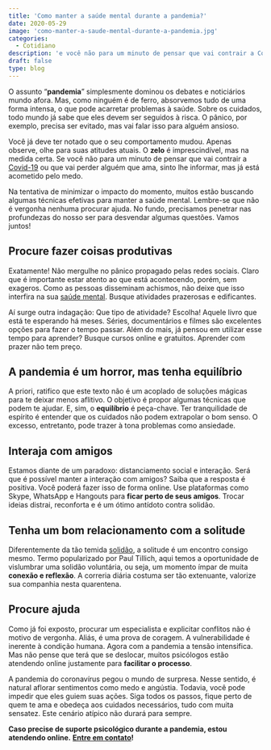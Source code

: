 ```yaml
---
title: 'Como manter a saúde mental durante a pandemia?'
date: 2020-05-29
image: 'como-manter-a-saude-mental-durante-a-pandemia.jpg'
categories:
  - Cotidiano
description: 'e você não para um minuto de pensar que vai contrair a Covid-19 ou que vai perder alguém que ama, é melhor ler este artigo.'
draft: false
type: blog
---
```


O assunto “**pandemia**” simplesmente dominou os debates e noticiários mundo afora. Mas, como ninguém é de ferro, absorvemos tudo de uma forma intensa, o que pode acarretar problemas à saúde. Sobre os cuidados, todo mundo já sabe que eles devem ser seguidos à risca. O pânico, por exemplo, precisa ser evitado, mas vai falar isso para alguém ansioso.

Você já deve ter notado que o seu comportamento mudou. Apenas observe, olhe para suas atitudes atuais. O **zelo** é imprescindível, mas na medida certa. Se você não para um minuto de pensar que vai contrair a [Covid-19](/como-lidar-com-a-histeria-coletiva-por-conta-da-covid-19/) ou que vai perder alguém que ama, sinto lhe informar, mas já está acometido pelo medo.

Na tentativa de minimizar o impacto do momento, muitos estão buscando algumas técnicas efetivas para manter a saúde mental. Lembre-se que não é vergonha nenhuma procurar ajuda. No fundo, precisamos penetrar nas profundezas do nosso ser para desvendar algumas questões. Vamos juntos!

## **Procure fazer coisas produtivas**

Exatamente! Não mergulhe no pânico propagado pelas redes sociais. Claro que é importante estar atento ao que está acontecendo, porém, sem exageros. Como as pessoas disseminam achismos, não deixe que isso interfira na sua [saúde mental](/12-dicas-saude-mental-quarentena/). Busque atividades prazerosas e edificantes.

Aí surge outra indagação: Que tipo de atividade? Escolha! Aquele livro que está te esperando há meses. Séries, documentários e filmes são excelentes opções para fazer o tempo passar. Além do mais, já pensou em utilizar esse tempo para aprender? Busque cursos online e gratuitos. Aprender com prazer não tem preço.

## **A pandemia é um horror, mas tenha equilíbrio**

A priori, ratifico que este texto não é um acoplado de soluções mágicas para te deixar menos aflitivo. O objetivo é propor algumas técnicas que podem te ajudar. E, sim, o **equilíbrio** é peça-chave. Ter tranquilidade de espírito é entender que os cuidados não podem extrapolar o bom senso. O excesso, entretanto, pode trazer à tona problemas como ansiedade.

## **Interaja com amigos**

Estamos diante de um paradoxo: distanciamento social e interação. Será que é possível manter a interação com amigos? Saiba que a resposta é positiva. Você poderá fazer isso de forma online. Use plataformas como Skype, WhatsApp e Hangouts para **ficar perto de seus amigos**. Trocar ideias distrai, reconforta e é um ótimo antídoto contra solidão.

## **Tenha um bom relacionamento com a solitude**

Diferentemente da tão temida [solidão](/sozinha-e-se-sentir-solitaria/), a solitude é um encontro consigo mesmo. Termo popularizado por Paul Tillich, aqui temos a oportunidade de vislumbrar uma solidão voluntária, ou seja, um momento ímpar de muita **conexão e reflexão**. A correria diária costuma ser tão extenuante, valorize sua companhia nesta quarentena.

## **Procure ajuda**

Como já foi exposto, procurar um especialista e explicitar conflitos não é motivo de vergonha. Aliás, é uma prova de coragem. A vulnerabilidade é inerente à condição humana. Agora com a pandemia a tensão intensifica. Mas não pense que terá que se deslocar, muitos psicólogos estão atendendo online justamente para **facilitar o processo**.

A pandemia do coronavírus pegou o mundo de surpresa. Nesse sentido, é natural aflorar sentimentos como medo e angústia. Todavia, você pode impedir que eles guiem suas ações. Siga todos os passos, fique perto de quem te ama e obedeça aos cuidados necessários, tudo com muita sensatez. Este cenário atípico não durará para sempre.

**Caso precise de suporte psicológico durante a pandemia, estou atendendo online.** [**Entre em contato**](/contato/)**!**
